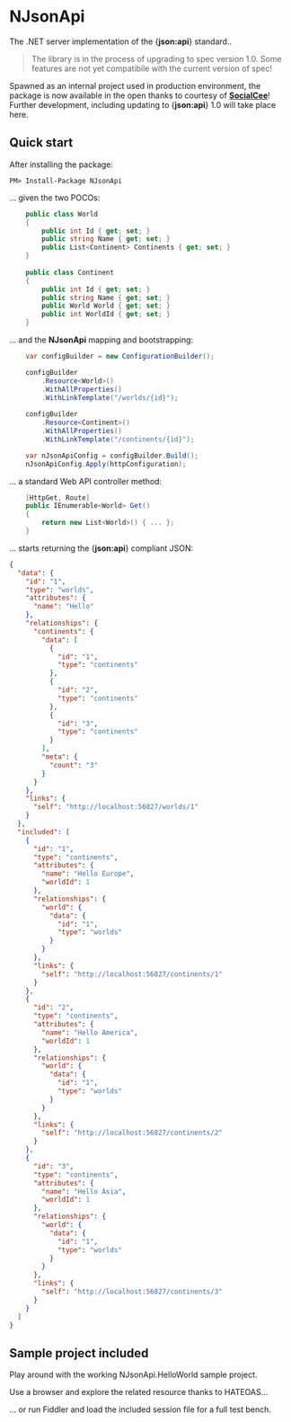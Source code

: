 # NJsonApi
The .NET server implementation of the {**json:api**} standard..

> The library is in the process of upgrading to spec version 1.0. Some features are not yet compatibile with the current version of spec!

Spawned as an internal project used in production environment, the package is now available in the open thanks to courtesy of [**SocialCee**](http://socialcee.com)! Further development, including updating to {**json:api**} 1.0 will take place here.
## Quick start
After installing the package:
```
PM> Install-Package NJsonApi
```

... given the two POCOs:
```cs
    public class World
    {
        public int Id { get; set; }
        public string Name { get; set; }
        public List<Continent> Continents { get; set; }
    }
	
	public class Continent
    {
        public int Id { get; set; }
        public string Name { get; set; }
        public World World { get; set; }
        public int WorldId { get; set; }
    }
```

... and the **NJsonApi** mapping and bootstrapping:
```cs
	var configBuilder = new ConfigurationBuilder();

	configBuilder
		.Resource<World>()
		.WithAllProperties()
		.WithLinkTemplate("/worlds/{id}");
		
	configBuilder
		.Resource<Continent>()
		.WithAllProperties()
		.WithLinkTemplate("/continents/{id}");

	var nJsonApiConfig = configBuilder.Build();
	nJsonApiConfig.Apply(httpConfiguration);
```

... a standard Web API controller method:
```cs
	[HttpGet, Route]
	public IEnumerable<World> Get()
	{
		return new List<World>() { ... };
	}
```

... starts returning the {**json:api**} compliant JSON:
```json
{
  "data": {
    "id": "1",
    "type": "worlds",
    "attributes": {
      "name": "Hello"
    },
    "relationships": {
      "continents": {
        "data": [
          {
            "id": "1",
            "type": "continents"
          },
          {
            "id": "2",
            "type": "continents"
          },
          {
            "id": "3",
            "type": "continents"
          }
        ],
        "meta": {
          "count": "3"
        }
      }
    },
    "links": {
      "self": "http://localhost:56827/worlds/1"
    }
  },
  "included": [
    {
      "id": "1",
      "type": "continents",
      "attributes": {
        "name": "Hello Europe",
        "worldId": 1
      },
      "relationships": {
        "world": {
          "data": {
            "id": "1",
            "type": "worlds"
          }
        }
      },
      "links": {
        "self": "http://localhost:56827/continents/1"
      }
    },
    {
      "id": "2",
      "type": "continents",
      "attributes": {
        "name": "Hello America",
        "worldId": 1
      },
      "relationships": {
        "world": {
          "data": {
            "id": "1",
            "type": "worlds"
          }
        }
      },
      "links": {
        "self": "http://localhost:56827/continents/2"
      }
    },
    {
      "id": "3",
      "type": "continents",
      "attributes": {
        "name": "Hello Asia",
        "worldId": 1
      },
      "relationships": {
        "world": {
          "data": {
            "id": "1",
            "type": "worlds"
          }
        }
      },
      "links": {
        "self": "http://localhost:56827/continents/3"
      }
    }
  ]
}
```

## Sample project included
Play around with the working NJsonApi.HelloWorld sample project.

Use a browser and explore the related resource thanks to HATEOAS...

... or run Fiddler and load the included session file for a full test bench.